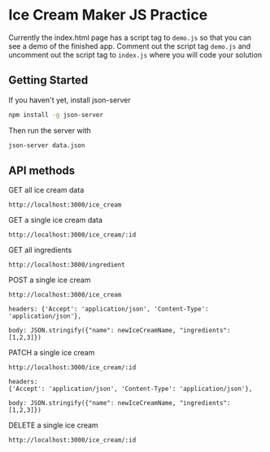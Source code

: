 # Ice Cream Maker JS Practice

Currently the index.html page has a script tag to ```demo.js``` so that you can see a demo of the finished app. Comment out the script tag ```demo.js``` and uncomment out the script tag to ```index.js``` where you will code your solution

## Getting Started

If you haven't yet, install json-server
```bash
npm install -g json-server
```

Then run the server with
```bash
json-server data.json
```

## API methods

GET all ice cream data

```
http://localhost:3000/ice_cream
```

GET a single ice cream data

```
http://localhost:3000/ice_cream/:id
```

GET all ingredients

```
http://localhost:3000/ingredient
```

POST a single ice cream


```
http://localhost:3000/ice_cream
```
```
headers: {'Accept': 'application/json', 'Content-Type': 'application/json'},
```
```
body: JSON.stringify({"name": newIceCreamName, "ingredients": [1,2,3]})
```

PATCH a single ice cream

```
http://localhost:3000/ice_cream/:id
```
```
headers:
{'Accept': 'application/json', 'Content-Type': 'application/json'},
```
```
body: JSON.stringify({"name": newIceCreamName, "ingredients": [1,2,3]})
```

DELETE a single ice cream

```
http://localhost:3000/ice_cream/:id
```
